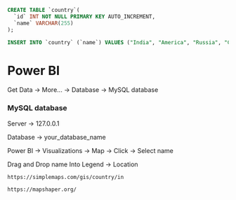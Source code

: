 ```sql
CREATE TABLE `country`(
  `id` INT NOT NULL PRIMARY KEY AUTO_INCREMENT,
  `name` VARCHAR(255)
);

INSERT INTO `country` (`name`) VALUES ("India", "America", "Russia", "China");
```

# Power BI

Get Data -> More... -> Database -> MySQL database

### MySQL database

Server -> 127.0.0.1

Database -> your_database_name


Power BI -> Visualizations -> Map -> Click -> Select name 

Drag and Drop name Into Legend -> Location 

```
https://simplemaps.com/gis/country/in
```

```
https://mapshaper.org/
```
